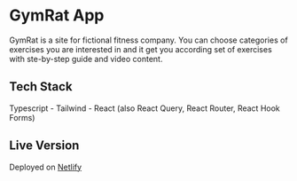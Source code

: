 # GymRat App

GymRat is a site for fictional fitness company. You can choose categories of exercises you are interested in and it get you according set of exercises with ste-by-step guide and video content.

## Tech Stack

Typescript - Tailwind - React (also React Query, React Router, React Hook Forms)

## Live Version

Deployed on [Netlify](https://gymrat-app.netlify.app/)
